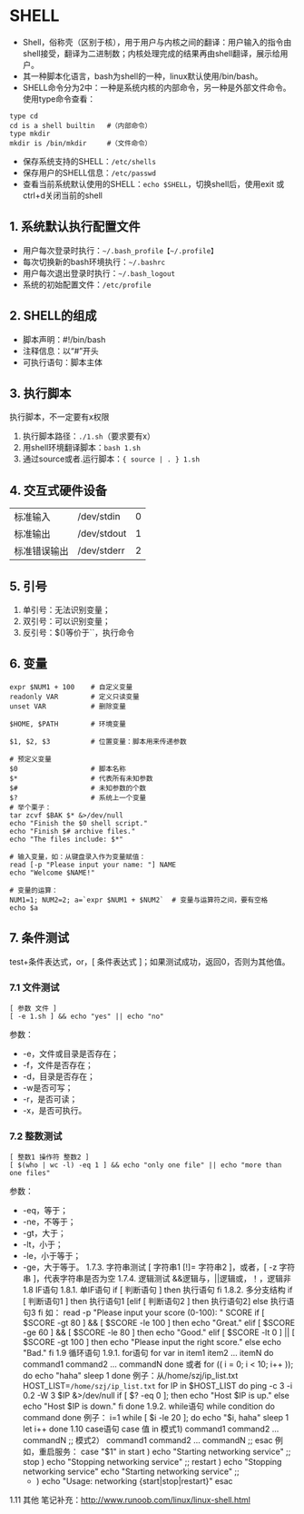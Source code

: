 # SHELL
* Shell，俗称壳（区别于核），用于用户与内核之间的翻译：用户输入的指令由shell接受，翻译为二进制数；内核处理完成的结果再由shell翻译，展示给用户。
* 其一种脚本化语言，bash为shell的一种，linux默认使用/bin/bash。
* SHELL命令分为2中：一种是系统内核的内部命令，另一种是外部文件命令。使用type命令查看：
```
type cd 
cd is a shell builtin   #（内部命令）
type mkdir
mkdir is /bin/mkdir     #（文件命令）
```
* 保存系统支持的SHELL：`/etc/shells`
* 保存用户的SHELL信息：`/etc/passwd`
* 查看当前系统默认使用的SHELL：`echo $SHELL`，切换shell后，使用exit 或ctrl+d关闭当前的shell
## 1. 系统默认执行配置文件
* 用户每次登录时执行：`~/.bash_profile【~/.profile】`
* 每次切换新的bash环境执行：`~/.bashrc`
* 用户每次退出登录时执行：`~/.bash_logout`
* 系统的初始配置文件：`/etc/profile`
## 2. SHELL的组成
* 脚本声明：#!/bin/bash
* 注释信息：以“#”开头
* 可执行语句：脚本主体
## 3. 执行脚本
执行脚本，不一定要有x权限
1. 执行脚本路径：`./1.sh`（要求要有x）
2. 用shell环境翻译脚本：`bash 1.sh`
3. 通过source或者.运行脚本：`{ source | . } 1.sh`
## 4. 交互式硬件设备
|  |  |  |
| ------------ | ------------ | ------------ |
| 标准输入 | /dev/stdin | 0 |
| 标准输出 | /dev/stdout | 1 |
| 标准错误输出 | /dev/stderr | 2 |
## 5. 引号
1. 单引号：无法识别变量；
2. 双引号：可以识别变量；
3. 反引号：$()等价于``，执行命令
## 6. 变量
```
expr $NUM1 + 100    # 自定义变量
readonly VAR        # 定义只读变量
unset VAR           # 删除变量

$HOME, $PATH        # 环境变量

$1, $2, $3          # 位置变量：脚本用来传递参数

# 预定义变量
$0                  # 脚本名称
$*                  # 代表所有未知参数
$#                  # 未知参数的个数
$?                  # 系统上一个变量
# 举个栗子：
tar zcvf $BAK $* &>/dev/null
echo "Finish the $0 shell script."
echo "Finish $# archive files."
echo "The files include: $*"

# 输入变量，如：从键盘录入作为变量赋值：
read [-p "Please input your name: "] NAME
echo "Welcome $NAME!"

# 变量的运算：
NUM1=1; NUM2=2; a=`expr $NUM1 + $NUM2`  # 变量与运算符之间，要有空格
echo $a
```
## 7. 条件测试
test+条件表达式，or，[ 条件表达式 ]；如果测试成功，返回0，否则为其他值。
### 7.1 文件测试
```
[ 参数 文件 ]
[ -e 1.sh ] && echo "yes" || echo "no"
```
参数：
* -e，文件或目录是否存在；
* -f，文件是否存在；
* -d，目录是否存在；
* -w是否可写；
* -r，是否可读；
* -x，是否可执行。
### 7.2 整数测试
```
[ 整数1 操作符 整数2 ]
[ $(who | wc -l) -eq 1 ] && echo "only one file" || echo "more than one files"
```
参数：
* -eq，等于；
* -ne，不等于；
* -gt，大于；
* -lt，小于；
* -le，小于等于；
* -ge，大于等于。
1.7.3.  字符串测试
[ 字符串1 [!]= 字符串2 ]，或者，[ -z 字符串 ]，代表字符串是否为空
1.7.4.  逻辑测试
&&逻辑与，||逻辑或，！，逻辑非
1.8 IF语句
1.8.1.  单IF语句
if [ 判断语句 ]
then
    执行语句
fi
1.8.2.  多分支结构
if [ 判断语句1 ]
then
    执行语句1
[elif [ 判断语句2 ]
then
    执行语句2]
else
    执行语句3
fi
如：
read -p "Please input your score (0-100): " SCORE
if [ $SCORE -gt 80 ] && [ $SCORE -le 100 ]
then
  echo "Great."
elif [ $SCORE -ge 60 ] && [ $SCORE -le 80 ]
then
  echo "Good."
elif [ $SCORE -lt 0 ] || [ $SCORE -gt 100 ]
then
  echo "Please input the right score."
else 
  echo "Bad."
fi
1.9 循环语句
1.9.1.  for语句
for var in item1 item2 ... itemN
do
    command1
    command2
    ...
    commandN
done
或者
for (( i = 0; i < 10; i++ )); do
    echo "haha"
    sleep 1
done
例子：从/home/szj/ip_list.txt
HOST_LIST=`/home/szj/ip_list.txt`
for IP in $HOST_LIST
do
    ping -c 3 -i 0.2 -W 3 $IP &>/dev/null
    if [ $? -eq 0 ]; then
        echo "Host $IP is up."
    else
        echo "Host $IP is down."
    fi
done
1.9.2.  while语句
while condition
do
    command
done
例子：
i=1
while [ $i -le 20 ]; do
    echo "$i, haha"
    sleep 1
    let i++
done
1.10    case语句
case 值 in
模式1)
    command1
    command2
    ...
    commandN
    ;;
模式2）
    command1
    command2
    ...
    commandN
    ;;
esac
例如，重启服务：
case "$1" in
  start )
    echo "Starting networking service"
    ;;
  stop ) 
    echo "Stopping networking service"
    ;;
  restart )
    echo "Stopping networking service"
    echo "Starting networking service"
    ;;
  * )
    echo "Usage: networking {start|stop|restart}"
esac

1.11    其他
笔记补充：http://www.runoob.com/linux/linux-shell.html


